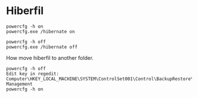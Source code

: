 # Hiberfil

```
powercfg -h on
powercfg.exe /hibernate on
```

```
powercfg -h off
powercfg.exe /hibernate off
```

How move hiberfil to another folder.
```
powercfg -h off
Edit key in regedit: Computer\HKEY_LOCAL_MACHINE\SYSTEM\ControlSet001\Control\BackupRestore\FilesNotToBackup\Power Management
powercfg -h on
```
